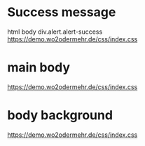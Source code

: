 # Success message 
html body div.alert.alert-success
https://demo.wo2odermehr.de/css/index.css
# main body
https://demo.wo2odermehr.de/css/index.css
# body background
https://demo.wo2odermehr.de/css/index.css
